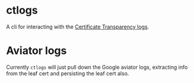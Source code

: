 # ctlogs
A cli for interacting with the [Certificate Transparency logs](https://www.certificate-transparency.org/known-logs).

# Aviator logs
Currently `ctlogs` will just pull down the Google aviator logs, extracting info from the leaf cert and persisting the leaf cert also.

